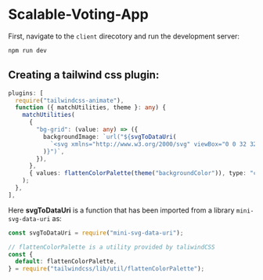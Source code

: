 # Scalable-Voting-App

First, navigate to the `client` direcotory and run the development server:

```bash
npm run dev
```

## Creating a tailwind css plugin:

```typescript
plugins: [
  require("tailwindcss-animate"),
  function ({ matchUtilities, theme }: any) {
    matchUtilities(
      {
        "bg-grid": (value: any) => ({
          backgroundImage: `url("${svgToDataUri(
            `<svg xmlns="http://www.w3.org/2000/svg" viewBox="0 0 32 32" width="32" height="32" fill="none" stroke="${value}"><path d="M0 .5H31.5V32"/></svg>`
          )}")`,
        }),
      },
      { values: flattenColorPalette(theme("backgroundColor")), type: "color" }
    );
  },
],

```

Here **svgToDataUri** is a function that has been imported from a library `mini-svg-data-uri` as:

```typescript
const svgToDataUri = require("mini-svg-data-uri");

// flattenColorPalette is a utility provided by taliwindCSS
const {
  default: flattenColorPalette,
} = require("tailwindcss/lib/util/flattenColorPalette");
```

